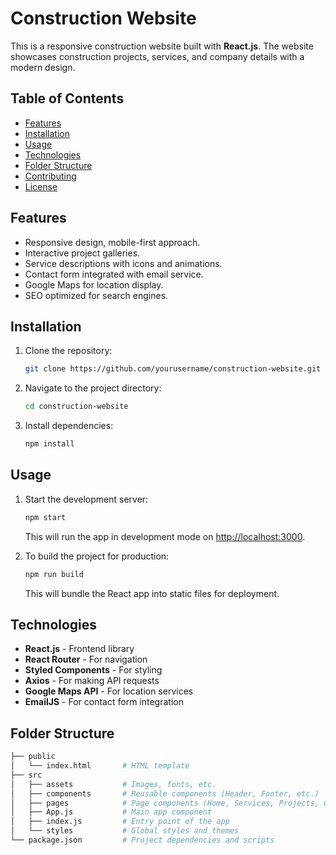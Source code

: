 # Construction Website

This is a responsive construction website built with **React.js**. The website showcases construction projects, services, and company details with a modern design.

## Table of Contents

- [Features](#features)
- [Installation](#installation)
- [Usage](#usage)
- [Technologies](#technologies)
- [Folder Structure](#folder-structure)
- [Contributing](#contributing)
- [License](#license)

## Features

- Responsive design, mobile-first approach.
- Interactive project galleries.
- Service descriptions with icons and animations.
- Contact form integrated with email service.
- Google Maps for location display.
- SEO optimized for search engines.

## Installation

1. Clone the repository:
    ```bash
    git clone https://github.com/yourusername/construction-website.git
    ```
2. Navigate to the project directory:
    ```bash
    cd construction-website
    ```
3. Install dependencies:
    ```bash
    npm install
    ```

## Usage

1. Start the development server:
    ```bash
    npm start
    ```
   This will run the app in development mode on [http://localhost:3000](http://localhost:3000).

2. To build the project for production:
    ```bash
    npm run build
    ```
   This will bundle the React app into static files for deployment.

## Technologies

- **React.js** - Frontend library
- **React Router** - For navigation
- **Styled Components** - For styling
- **Axios** - For making API requests
- **Google Maps API** - For location services
- **EmailJS** - For contact form integration

## Folder Structure

```bash
├── public
│   └── index.html       # HTML template
├── src
│   ├── assets           # Images, fonts, etc.
│   ├── components       # Reusable components (Header, Footer, etc.)
│   ├── pages            # Page components (Home, Services, Projects, Contact)
│   ├── App.js           # Main app component
│   ├── index.js         # Entry point of the app
│   └── styles           # Global styles and themes
└── package.json         # Project dependencies and scripts
